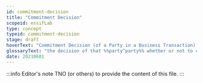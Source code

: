 ```yaml
---
id: commitment-decision
title: "Commitment Decision"
scopeid: essifLab
type: concept
typeid: commitment-decision
stage: draft
hoverText: "Commitment Decision (of a Party in a Business Transaction): the decision of that Party whether or not to commit to that Business Transaction, i.e. (promise) to fulfill the obligations that the associated Business Transaction Agreement Proposal would impose on that Party once it were signed."
glossaryText: "the decision of that %%party^party%% whether or not to commit to that %%business transaction^transaction%%, i.e. (promise) to fulfill the obligations that the associated %%transaction agreement proposal^transaction-proposal%% would impose on that %%party^party%% once it were signed."
date: 20210601
---
```


:::info Editor's note
TNO (or others) to provide the content of this file.
:::
